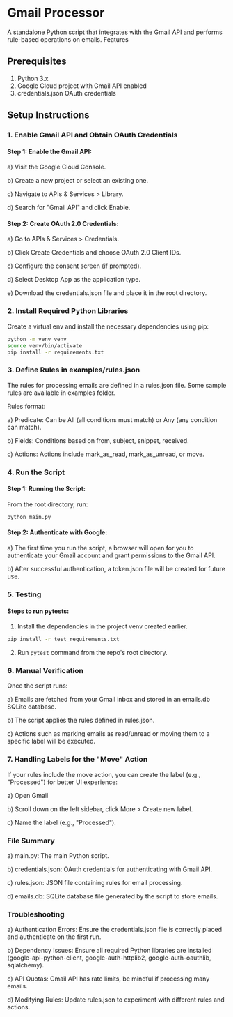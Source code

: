 # Gmail Processor

A standalone Python script that integrates with the Gmail API and performs rule-based operations on emails.
Features

## Prerequisites
1. Python 3.x
2. Google Cloud project with Gmail API enabled
3. credentials.json OAuth credentials

## Setup Instructions
### 1. Enable Gmail API and Obtain OAuth Credentials

#### Step 1: Enable the Gmail API:

a) Visit the Google Cloud Console. 

b) Create a new project or select an existing one. 

c) Navigate to APIs & Services > Library. 

d) Search for "Gmail API" and click Enable.

#### Step 2: Create OAuth 2.0 Credentials:

a) Go to APIs & Services > Credentials.

b) Click Create Credentials and choose OAuth 2.0 Client IDs.

c) Configure the consent screen (if prompted).
    
d) Select Desktop App as the application type. 

e) Download the credentials.json file and place it in the root directory.

### 2. Install Required Python Libraries

Create a virtual env and install the necessary dependencies using pip:

```bash
python -m venv venv
source venv/bin/activate
pip install -r requirements.txt
```

### 3. Define Rules in examples/rules.json

The rules for processing emails are defined in a rules.json file. Some sample rules are available in examples folder.

Rules format:

a) Predicate: Can be All (all conditions must match) or Any (any condition can match).

b) Fields: Conditions based on from, subject, snippet, received.

c) Actions: Actions include mark_as_read, mark_as_unread, or move.

### 4. Run the Script

#### Step 1: Running the Script:

From the root directory, run:

`python main.py`

#### Step 2: Authenticate with Google:

a) The first time you run the script, a browser will open for you to authenticate your Gmail account and grant permissions to the Gmail API. 

b) After successful authentication, a token.json file will be created for future use.

### 5. Testing

#### Steps to run pytests:

1. Install the dependencies in the project venv created earlier.
```bash
pip install -r test_requirements.txt
```
2. Run `pytest` command from the repo's root directory.

### 6. Manual Verification
Once the script runs:

a) Emails are fetched from your Gmail inbox and stored in an emails.db SQLite database. 

b) The script applies the rules defined in rules.json. 

c) Actions such as marking emails as read/unread or moving them to a specific label will be executed.

### 7. Handling Labels for the "Move" Action

If your rules include the move action, you can create the label (e.g., "Processed") for better UI experience:

a) Open Gmail 

b) Scroll down on the left sidebar, click More > Create new label.

c) Name the label (e.g., "Processed").

### File Summary

a) main.py: The main Python script. 

b) credentials.json: OAuth credentials for authenticating with Gmail API. 

c) rules.json: JSON file containing rules for email processing. 

d) emails.db: SQLite database file generated by the script to store emails.

### Troubleshooting

a) Authentication Errors: Ensure the credentials.json file is correctly placed and authenticate on the first run. 

b) Dependency Issues: Ensure all required Python libraries are installed 
(google-api-python-client, google-auth-httplib2, google-auth-oauthlib, sqlalchemy). 

c) API Quotas: Gmail API has rate limits, be mindful if processing many emails. 

d) Modifying Rules: Update rules.json to experiment with different rules and actions.